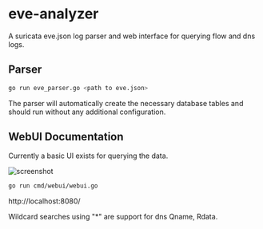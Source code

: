 # eve-analyzer

A suricata eve.json log parser and web interface for querying flow and dns logs.

## Parser

```bash
go run eve_parser.go <path to eve.json>
 ```

The parser will automatically create the necessary database tables and should run without any additional configuration.

## WebUI Documentation

Currently a basic UI exists for querying the data.

![screenshot](https://https://github.com/clwg/eve-analyzer/screenshot.png)



```bash
go run cmd/webui/webui.go
```
http://localhost:8080/

Wildcard searches using "*" are support for dns Qname, Rdata.


